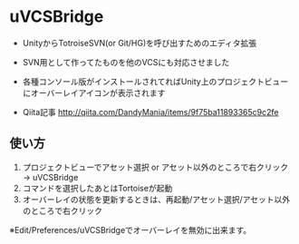 uVCSBridge
==============

- UnityからTotroiseSVN(or Git/HG)を呼び出すためのエディタ拡張
- SVN用として作ってたものを他のVCSにも対応させました
- 各種コンソール版がインストールされてればUnity上のプロジェクトビューにオーバーレイアイコンが表示されます

- Qiita記事
http://qiita.com/DandyMania/items/9f75ba11893365c9c2fe

## 使い方

1. プロジェクトビューでアセット選択 or アセット以外のところで右クリック → uVCSBridge
2. コマンドを選択したあとはTortoiseが起動
3. オーバーレイの状態を更新するときは、再起動/アセット選択/アセット以外のところで右クリック

※Edit/Preferences/uVCSBridgeでオーバーレイを無効に出来ます。
